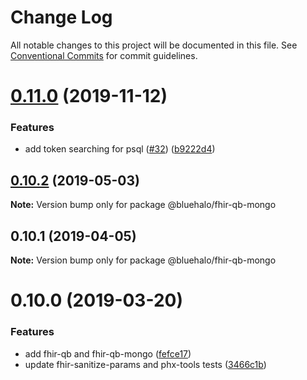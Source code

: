 # Change Log

All notable changes to this project will be documented in this file.
See [Conventional Commits](https://conventionalcommits.org) for commit guidelines.

# [0.11.0](https://github.com/BlueHalo/phx-tools/compare/@bluehalo/fhir-qb-mongo@0.10.5...@bluehalo/fhir-qb-mongo@0.11.0) (2019-11-12)

### Features

- add token searching for psql ([#32](https://github.com/BlueHalo/phx-tools/issues/32)) ([b9222d4](https://github.com/BlueHalo/phx-tools/commit/b9222d4))

## [0.10.2](https://github.com/BlueHalo/phx-tools/compare/@bluehalo/fhir-qb-mongo@0.10.1...@bluehalo/fhir-qb-mongo@0.10.2) (2019-05-03)

**Note:** Version bump only for package @bluehalo/fhir-qb-mongo

## 0.10.1 (2019-04-05)

**Note:** Version bump only for package @bluehalo/fhir-qb-mongo

# 0.10.0 (2019-03-20)

### Features

- add fhir-qb and fhir-qb-mongo ([fefce17](https://github.com/BlueHalo/phx-tools/commit/fefce17))
- update fhir-sanitize-params and phx-tools tests ([3466c1b](https://github.com/BlueHalo/phx-tools/commit/3466c1b))
